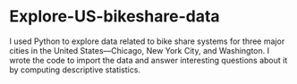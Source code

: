 # Explore-US-bikeshare-data
I used Python to explore data related to bike share systems for three major cities in the United States—Chicago, New York City, and Washington. I  wrote the code to import the data and answer interesting questions about it by computing descriptive statistics.
